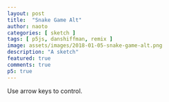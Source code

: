 ```yaml
---
layout: post
title:  "Snake Game Alt"
author: naoto
categories: [ sketch ]
tags: [ p5js, danshiffman, remix ]
image: assets/images/2018-01-05-snake-game-alt.png
description: "A sketch"
featured: true
comments: true
p5: true
---
```


<div id = "p5sketch">
  <!-- p5 instance will be created here -->
</div>

Use arrow keys to control.

<script>
// Daniel Shiffman
// http://codingtra.in
// http://patreon.com/codingtrain
// Code for: https://youtu.be/AaGK-fj-BAM

// instance mode by Naoto Hieda

function Snake(sketch, scl) {
  this.x = 0;
  this.y = 0;
  this.xspeed = 1;
  this.yspeed = 0;
  this.total = 0;
  this.toAdd = 0;
  this.tail = [];

  this.eat = function(pos) {
    var d = sketch.dist(this.x, this.y, pos.x, pos.y);
    if (d < 1) {
      this.toAdd = 5;
      return true;
    } else {
      return false;
    }
  }

  this.dir = function(x, y) {
    this.xspeed = x;
    this.yspeed = y;
  }

  this.death = function() {
    for (var i = 0; i < this.tail.length; i++) {
      var pos = this.tail[i];
      var d = sketch.dist(this.x, this.y, pos.x, pos.y);
      if (d < 1) {
        console.log('starting over');
        this.total = 0;
        this.tail = [];
      }
    }
  }

  this.update = function(tiles) {
    if(sketch.frameCount % 10 != 0) return;

    for (var i = 0; i < this.tail.length - 1; i++) {
      this.tail[i] = this.tail[i + 1];
      var x = this.tail[i].x / scl;
      var y = this.tail[i].y / scl;
      tiles[y][x].pColor = 0;
    }
    if(this.toAdd > 0) {
      this.total++;
      this.toAdd--;
    }
    if (this.total >= 1) {
      this.tail[this.total - 1] = sketch.createVector(this.x, this.y);

      var x = this.tail[this.total - 1].x / scl;
      var y = this.tail[this.total - 1].y / scl;
      tiles[y][x].pColor = 0;
    }

    this.x = this.x + this.xspeed * scl;
    this.y = this.y + this.yspeed * scl;

    this.x = sketch.constrain(this.x, 0, sketch.width - scl);
    this.y = sketch.constrain(this.y, 0, sketch.height - scl);

    var j = this.x / scl;
    var i = this.y / scl;
    tiles[i][j].pColor = 0;
  }

  this.show = function() {
    // sketch.fill(255);
    // for (var i = 0; i < this.tail.length; i++) {
    //   sketch.rect(this.tail[i].x, this.tail[i].y, scl, scl);
    // }
    // sketch.rect(this.x, this.y, scl, scl);
  }
}


var sk = function (sketch) {

  var s;
  var scl = 20;

  var food;

  function Tile (sketch, j, i) {
    this.j = j;
    this.i = i;
    this.x = j * scl;
    this.y = i * scl;
    this.color = 255;
    this.pColor = 255;
    this.angle = 0;

    this.update = function () {
    }

    this.show = function () {
      var c = this.pColor / 8 * 7;
      c += tiles[(this.i+1)%tiles.length][this.j].pColor / 8 / 4;
      c += tiles[(this.i-1+tiles.length)%tiles.length][this.j].pColor / 8 / 4;
      c += tiles[this.i][(this.j+1)%tiles.length].pColor / 8 / 4;
      c += tiles[this.i][(this.j-1+tiles[i].length)%tiles.length].pColor / 8 / 4;
      this.color = c;
      this.color += 1;
      if(this.color > 255) this.color = 255;
      if(this.color < 0) this.color = 0;

      sketch.push();
      sketch.fill(255-this.color);
      sketch.translate(this.x + scl / 2, this.y + scl / 2);
      this.angle += (255-this.color) * 0.001;
      sketch.rotate(this.angle);
      sketch.rect(2 - scl/2, 2 - scl/2, scl - 4, scl - 4);
      sketch.pop();
      this.pColor = this.color;
    }
  }
  var tiles;

  sketch.setup = function () {
    sketch.createCanvas(400, 400);
    s = new Snake(sketch, scl);
    sketch.frameRate(60);
    sketch.pickLocation();

    tiles = [];

    for(var y = 0; y < sketch.height / scl; y++) {
      tiles[y] = [];
      for(var x = 0; x < sketch.width / scl; x ++) {
        tiles[y][x] = new Tile(sketch, x, y);
      }
    }
  }

  sketch.pickLocation = function () {
    var cols = sketch.floor(sketch.width / scl);
    var rows = sketch.floor(sketch.height / scl);
    food = sketch.createVector(sketch.floor(sketch.random(cols)), sketch.floor(sketch.random(rows)));
    food.mult(scl);
  }

  sketch.mousePressed = function () {
    s.toAdd = 5;
  }

  sketch.draw = function () {
    sketch.background(0);
    // sketch.stroke(0);
    sketch.noStroke();

    var j = food.x / scl;
    var i = food.y / scl;
    tiles[i][j].pColor = 0;
    tiles[i][j].color = 0;

    // for(var i = 0; i < tiles.length; i++) {
    //   for(var j = 0; j < tiles[i].length; j++) {
    //     tiles[i][j].update();
    //   }
    // }
    for(var i = 0; i < tiles.length; i++) {
      for(var j = 0; j < tiles[i].length; j++) {
        tiles[i][j].show();
      }
    }

    if (s.eat(food)) {
      sketch.pickLocation();
    }
    s.death();
    s.update(tiles);
    s.show();


    // sketch.fill(55, 0, 100);
    // sketch.rect(food.x, food.y, scl, scl);

  }

  sketch.keyPressed = function () {
    if (sketch.keyCode === sketch.UP_ARROW) {
      s.dir(0, -1);
    } else if (sketch.keyCode === sketch.DOWN_ARROW) {
      s.dir(0, 1);
    } else if (sketch.keyCode === sketch.RIGHT_ARROW) {
      s.dir(1, 0);
    } else if (sketch.keyCode === sketch.LEFT_ARROW) {
      s.dir(-1, 0);
    }
  }

};

var myp5 = new p5(sk, document.getElementById('p5sketch'));
</script>